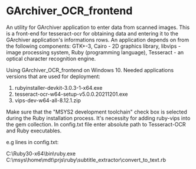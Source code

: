 # GArchiver_OCR_frontend
An utility for GArchiver application to enter data from scanned images.
This is a front-end for tesseract-ocr for obtaining data and entering it to the GArchiver application's informations rows.
An application depends on from the following components: GTK+-3, Cairo - 2D graphics library, libvips - image processing system, Ruby (programming language), Tesseract - an optical character recognition engine.

Using GArchiver_OCR_frontend on Windows 10.
Needed applications versions that are used for deployment:
 1. rubyinstaller-devkit-3.0.3-1-x64.exe
 2. tesseract-ocr-w64-setup-v5.0.0.20211201.exe
 3. vips-dev-w64-all-8.12.1.zip
 
Make sure that the "MSYS2 development toolchain" check box is selected during the Ruby installation process. It's necessity for adding ruby-vips into the gem collection.
In config.txt file enter absolute path to Tesseract-OCR and Ruby executables.

e.g lines in config.txt:
 
  C:\Ruby30-x64\bin\ruby.exe
  C:\msys\home\mdt\prjs\ruby\subtitle_extractor\convert_to_text.rb

